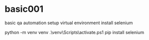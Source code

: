 # basic001
basic qa automation
setup virtual environment
install selenium


python -m venv venv
.\venv\Scripts\activate.ps1
pip install selenium
